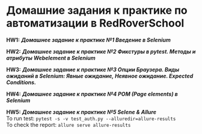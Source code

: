 # Домашние задания к практике по автоматизации в RedRoverSchool

**HW1:**
***Домашнее задание к практике №1 Введение в Selenium***

**HW2:**
***Домашнее задание к практике №2 Фикстуры в pytest. Методы и атрибуты Webelement в Selenium***

**HW3:**
***Домашнее задание к практике №3 Опции Браузера. Виды ожиданий в Selenium: Явные ожидание, Неявное ожидание. Expected Conditions.***

**HW4:**
***Домашнее задание к практике №4 POM (Page elements) в Selenium***

**HW5:**
***Домашнее задание к практике №5 Selene & Allure***
<br/>To run test: ```pytest -s -v test_auth.py --alluredir=allure-results```
<br/>To check the report: ```allure serve allure-results```
